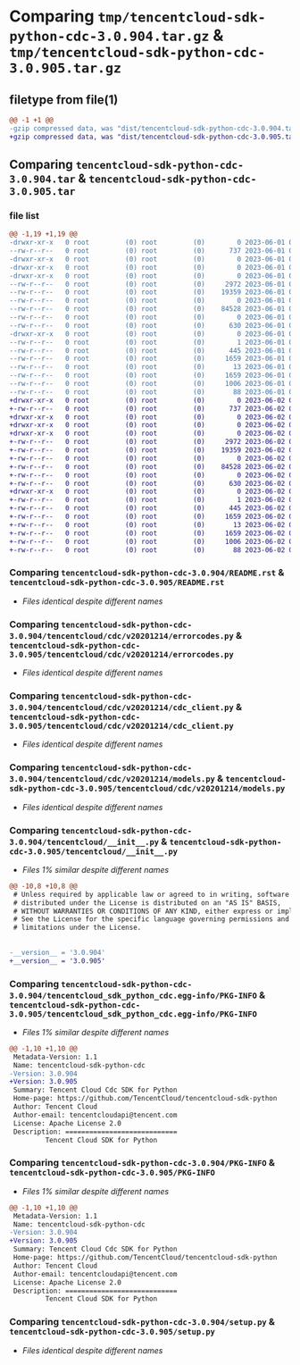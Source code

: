 # Comparing `tmp/tencentcloud-sdk-python-cdc-3.0.904.tar.gz` & `tmp/tencentcloud-sdk-python-cdc-3.0.905.tar.gz`

## filetype from file(1)

```diff
@@ -1 +1 @@
-gzip compressed data, was "dist/tencentcloud-sdk-python-cdc-3.0.904.tar", last modified: Thu Jun  1 02:28:44 2023, max compression
+gzip compressed data, was "dist/tencentcloud-sdk-python-cdc-3.0.905.tar", last modified: Fri Jun  2 00:22:58 2023, max compression
```

## Comparing `tencentcloud-sdk-python-cdc-3.0.904.tar` & `tencentcloud-sdk-python-cdc-3.0.905.tar`

### file list

```diff
@@ -1,19 +1,19 @@
-drwxr-xr-x   0 root         (0) root         (0)        0 2023-06-01 02:28:44.000000 tencentcloud-sdk-python-cdc-3.0.904/
--rw-r--r--   0 root         (0) root         (0)      737 2023-06-01 02:28:44.000000 tencentcloud-sdk-python-cdc-3.0.904/README.rst
-drwxr-xr-x   0 root         (0) root         (0)        0 2023-06-01 02:28:44.000000 tencentcloud-sdk-python-cdc-3.0.904/tencentcloud/
-drwxr-xr-x   0 root         (0) root         (0)        0 2023-06-01 02:28:44.000000 tencentcloud-sdk-python-cdc-3.0.904/tencentcloud/cdc/
-drwxr-xr-x   0 root         (0) root         (0)        0 2023-06-01 02:28:44.000000 tencentcloud-sdk-python-cdc-3.0.904/tencentcloud/cdc/v20201214/
--rw-r--r--   0 root         (0) root         (0)     2972 2023-06-01 02:28:44.000000 tencentcloud-sdk-python-cdc-3.0.904/tencentcloud/cdc/v20201214/errorcodes.py
--rw-r--r--   0 root         (0) root         (0)    19359 2023-06-01 02:28:44.000000 tencentcloud-sdk-python-cdc-3.0.904/tencentcloud/cdc/v20201214/cdc_client.py
--rw-r--r--   0 root         (0) root         (0)        0 2023-06-01 02:28:44.000000 tencentcloud-sdk-python-cdc-3.0.904/tencentcloud/cdc/v20201214/__init__.py
--rw-r--r--   0 root         (0) root         (0)    84528 2023-06-01 02:28:44.000000 tencentcloud-sdk-python-cdc-3.0.904/tencentcloud/cdc/v20201214/models.py
--rw-r--r--   0 root         (0) root         (0)        0 2023-06-01 02:28:44.000000 tencentcloud-sdk-python-cdc-3.0.904/tencentcloud/cdc/__init__.py
--rw-r--r--   0 root         (0) root         (0)      630 2023-06-01 02:28:44.000000 tencentcloud-sdk-python-cdc-3.0.904/tencentcloud/__init__.py
-drwxr-xr-x   0 root         (0) root         (0)        0 2023-06-01 02:28:44.000000 tencentcloud-sdk-python-cdc-3.0.904/tencentcloud_sdk_python_cdc.egg-info/
--rw-r--r--   0 root         (0) root         (0)        1 2023-06-01 02:28:44.000000 tencentcloud-sdk-python-cdc-3.0.904/tencentcloud_sdk_python_cdc.egg-info/dependency_links.txt
--rw-r--r--   0 root         (0) root         (0)      445 2023-06-01 02:28:44.000000 tencentcloud-sdk-python-cdc-3.0.904/tencentcloud_sdk_python_cdc.egg-info/SOURCES.txt
--rw-r--r--   0 root         (0) root         (0)     1659 2023-06-01 02:28:44.000000 tencentcloud-sdk-python-cdc-3.0.904/tencentcloud_sdk_python_cdc.egg-info/PKG-INFO
--rw-r--r--   0 root         (0) root         (0)       13 2023-06-01 02:28:44.000000 tencentcloud-sdk-python-cdc-3.0.904/tencentcloud_sdk_python_cdc.egg-info/top_level.txt
--rw-r--r--   0 root         (0) root         (0)     1659 2023-06-01 02:28:44.000000 tencentcloud-sdk-python-cdc-3.0.904/PKG-INFO
--rw-r--r--   0 root         (0) root         (0)     1006 2023-06-01 02:28:44.000000 tencentcloud-sdk-python-cdc-3.0.904/setup.py
--rw-r--r--   0 root         (0) root         (0)       88 2023-06-01 02:28:44.000000 tencentcloud-sdk-python-cdc-3.0.904/setup.cfg
+drwxr-xr-x   0 root         (0) root         (0)        0 2023-06-02 00:22:58.000000 tencentcloud-sdk-python-cdc-3.0.905/
+-rw-r--r--   0 root         (0) root         (0)      737 2023-06-02 00:22:58.000000 tencentcloud-sdk-python-cdc-3.0.905/README.rst
+drwxr-xr-x   0 root         (0) root         (0)        0 2023-06-02 00:22:58.000000 tencentcloud-sdk-python-cdc-3.0.905/tencentcloud/
+drwxr-xr-x   0 root         (0) root         (0)        0 2023-06-02 00:22:58.000000 tencentcloud-sdk-python-cdc-3.0.905/tencentcloud/cdc/
+drwxr-xr-x   0 root         (0) root         (0)        0 2023-06-02 00:22:58.000000 tencentcloud-sdk-python-cdc-3.0.905/tencentcloud/cdc/v20201214/
+-rw-r--r--   0 root         (0) root         (0)     2972 2023-06-02 00:22:58.000000 tencentcloud-sdk-python-cdc-3.0.905/tencentcloud/cdc/v20201214/errorcodes.py
+-rw-r--r--   0 root         (0) root         (0)    19359 2023-06-02 00:22:58.000000 tencentcloud-sdk-python-cdc-3.0.905/tencentcloud/cdc/v20201214/cdc_client.py
+-rw-r--r--   0 root         (0) root         (0)        0 2023-06-02 00:22:58.000000 tencentcloud-sdk-python-cdc-3.0.905/tencentcloud/cdc/v20201214/__init__.py
+-rw-r--r--   0 root         (0) root         (0)    84528 2023-06-02 00:22:58.000000 tencentcloud-sdk-python-cdc-3.0.905/tencentcloud/cdc/v20201214/models.py
+-rw-r--r--   0 root         (0) root         (0)        0 2023-06-02 00:22:58.000000 tencentcloud-sdk-python-cdc-3.0.905/tencentcloud/cdc/__init__.py
+-rw-r--r--   0 root         (0) root         (0)      630 2023-06-02 00:22:58.000000 tencentcloud-sdk-python-cdc-3.0.905/tencentcloud/__init__.py
+drwxr-xr-x   0 root         (0) root         (0)        0 2023-06-02 00:22:58.000000 tencentcloud-sdk-python-cdc-3.0.905/tencentcloud_sdk_python_cdc.egg-info/
+-rw-r--r--   0 root         (0) root         (0)        1 2023-06-02 00:22:58.000000 tencentcloud-sdk-python-cdc-3.0.905/tencentcloud_sdk_python_cdc.egg-info/dependency_links.txt
+-rw-r--r--   0 root         (0) root         (0)      445 2023-06-02 00:22:58.000000 tencentcloud-sdk-python-cdc-3.0.905/tencentcloud_sdk_python_cdc.egg-info/SOURCES.txt
+-rw-r--r--   0 root         (0) root         (0)     1659 2023-06-02 00:22:58.000000 tencentcloud-sdk-python-cdc-3.0.905/tencentcloud_sdk_python_cdc.egg-info/PKG-INFO
+-rw-r--r--   0 root         (0) root         (0)       13 2023-06-02 00:22:58.000000 tencentcloud-sdk-python-cdc-3.0.905/tencentcloud_sdk_python_cdc.egg-info/top_level.txt
+-rw-r--r--   0 root         (0) root         (0)     1659 2023-06-02 00:22:58.000000 tencentcloud-sdk-python-cdc-3.0.905/PKG-INFO
+-rw-r--r--   0 root         (0) root         (0)     1006 2023-06-02 00:22:58.000000 tencentcloud-sdk-python-cdc-3.0.905/setup.py
+-rw-r--r--   0 root         (0) root         (0)       88 2023-06-02 00:22:58.000000 tencentcloud-sdk-python-cdc-3.0.905/setup.cfg
```

### Comparing `tencentcloud-sdk-python-cdc-3.0.904/README.rst` & `tencentcloud-sdk-python-cdc-3.0.905/README.rst`

 * *Files identical despite different names*

### Comparing `tencentcloud-sdk-python-cdc-3.0.904/tencentcloud/cdc/v20201214/errorcodes.py` & `tencentcloud-sdk-python-cdc-3.0.905/tencentcloud/cdc/v20201214/errorcodes.py`

 * *Files identical despite different names*

### Comparing `tencentcloud-sdk-python-cdc-3.0.904/tencentcloud/cdc/v20201214/cdc_client.py` & `tencentcloud-sdk-python-cdc-3.0.905/tencentcloud/cdc/v20201214/cdc_client.py`

 * *Files identical despite different names*

### Comparing `tencentcloud-sdk-python-cdc-3.0.904/tencentcloud/cdc/v20201214/models.py` & `tencentcloud-sdk-python-cdc-3.0.905/tencentcloud/cdc/v20201214/models.py`

 * *Files identical despite different names*

### Comparing `tencentcloud-sdk-python-cdc-3.0.904/tencentcloud/__init__.py` & `tencentcloud-sdk-python-cdc-3.0.905/tencentcloud/__init__.py`

 * *Files 1% similar despite different names*

```diff
@@ -10,8 +10,8 @@
 # Unless required by applicable law or agreed to in writing, software
 # distributed under the License is distributed on an "AS IS" BASIS,
 # WITHOUT WARRANTIES OR CONDITIONS OF ANY KIND, either express or implied.
 # See the License for the specific language governing permissions and
 # limitations under the License.
 
 
-__version__ = '3.0.904'
+__version__ = '3.0.905'
```

### Comparing `tencentcloud-sdk-python-cdc-3.0.904/tencentcloud_sdk_python_cdc.egg-info/PKG-INFO` & `tencentcloud-sdk-python-cdc-3.0.905/tencentcloud_sdk_python_cdc.egg-info/PKG-INFO`

 * *Files 1% similar despite different names*

```diff
@@ -1,10 +1,10 @@
 Metadata-Version: 1.1
 Name: tencentcloud-sdk-python-cdc
-Version: 3.0.904
+Version: 3.0.905
 Summary: Tencent Cloud Cdc SDK for Python
 Home-page: https://github.com/TencentCloud/tencentcloud-sdk-python
 Author: Tencent Cloud
 Author-email: tencentcloudapi@tencent.com
 License: Apache License 2.0
 Description: ============================
         Tencent Cloud SDK for Python
```

### Comparing `tencentcloud-sdk-python-cdc-3.0.904/PKG-INFO` & `tencentcloud-sdk-python-cdc-3.0.905/PKG-INFO`

 * *Files 1% similar despite different names*

```diff
@@ -1,10 +1,10 @@
 Metadata-Version: 1.1
 Name: tencentcloud-sdk-python-cdc
-Version: 3.0.904
+Version: 3.0.905
 Summary: Tencent Cloud Cdc SDK for Python
 Home-page: https://github.com/TencentCloud/tencentcloud-sdk-python
 Author: Tencent Cloud
 Author-email: tencentcloudapi@tencent.com
 License: Apache License 2.0
 Description: ============================
         Tencent Cloud SDK for Python
```

### Comparing `tencentcloud-sdk-python-cdc-3.0.904/setup.py` & `tencentcloud-sdk-python-cdc-3.0.905/setup.py`

 * *Files identical despite different names*


